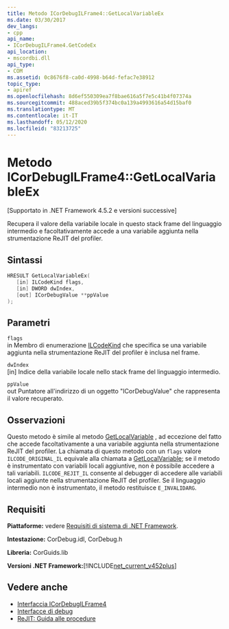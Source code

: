 ```yaml
---
title: Metodo ICorDebugILFrame4::GetLocalVariableEx
ms.date: 03/30/2017
dev_langs:
- cpp
api_name:
- ICorDebugILFrame4.GetCodeEx
api_location:
- mscordbi.dll
api_type:
- COM
ms.assetid: 0c8676f8-ca0d-4998-b64d-fefac7e38912
topic_type:
- apiref
ms.openlocfilehash: 8d6ef550309ea7f8bae616a5f7e5c41b4f07374a
ms.sourcegitcommit: 488aced39b5f374bc0a139a4993616a54d15baf0
ms.translationtype: MT
ms.contentlocale: it-IT
ms.lasthandoff: 05/12/2020
ms.locfileid: "83213725"
---
```

# <a name="icordebugilframe4getlocalvariableex-method"></a>Metodo ICorDebugILFrame4::GetLocalVariableEx
[Supportato in .NET Framework 4.5.2 e versioni successive]  
  
 Recupera il valore della variabile locale in questo stack frame del linguaggio intermedio e facoltativamente accede a una variabile aggiunta nella strumentazione ReJIT del profiler.  
  
## <a name="syntax"></a>Sintassi  
  
```cpp
HRESULT GetLocalVariableEx(  
   [in] ILCodeKind flags,
   [in] DWORD dwIndex,
   [out] ICorDebugValue **ppValue  
);  
```  
  
## <a name="parameters"></a>Parametri  
 `flags`  
 in Membro di enumerazione [ILCodeKind](ilcodekind-enumeration.md) che specifica se una variabile aggiunta nella strumentazione ReJIT del profiler è inclusa nel frame.  
  
 `dwIndex`  
 [in] Indice della variabile locale nello stack frame del linguaggio intermedio.  
  
 `ppValue`  
 out Puntatore all'indirizzo di un oggetto "ICorDebugValue" che rappresenta il valore recuperato.  
  
## <a name="remarks"></a>Osservazioni  
 Questo metodo è simile al metodo [GetLocalVariable](icordebugilframe-getlocalvariable-method.md) , ad eccezione del fatto che accede facoltativamente a una variabile aggiunta nella strumentazione ReJIT del profiler. La chiamata di questo metodo con un `flags` valore `ILCODE_ORIGINAL_IL` equivale alla chiamata a [GetLocalVariable](icordebugilframe-getlocalvariable-method.md); se il metodo è instrumentato con variabili locali aggiuntive, non è possibile accedere a tali variabili. `ILCODE_REJIT_IL` consente al debugger di accedere alle variabili locali aggiunte nella strumentazione ReJIT del profiler. Se il linguaggio intermedio non è instrumentato, il metodo restituisce `E_INVALIDARG`.  
  
## <a name="requirements"></a>Requisiti  
 **Piattaforme:** vedere [Requisiti di sistema di .NET Framework](../../get-started/system-requirements.md).  
  
 **Intestazione:** CorDebug.idl, CorDebug.h  
  
 **Libreria:** CorGuids.lib  
  
 **Versioni .NET Framework:**[!INCLUDE[net_current_v452plus](../../../../includes/net-current-v452plus-md.md)]  
  
## <a name="see-also"></a>Vedere anche

- [Interfaccia ICorDebugILFrame4](icordebugilframe4-interface.md)
- [Interfacce di debug](debugging-interfaces.md)
- [ReJIT: Guida alle procedure](https://docs.microsoft.com/archive/blogs/davbr/rejit-a-how-to-guide)
